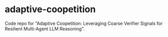 # adaptive-coopetition
Code repo for "Adaptive Coopetition: Leveraging Coarse Verifier Signals for Resilient Multi-Agent LLM Reasoning".

